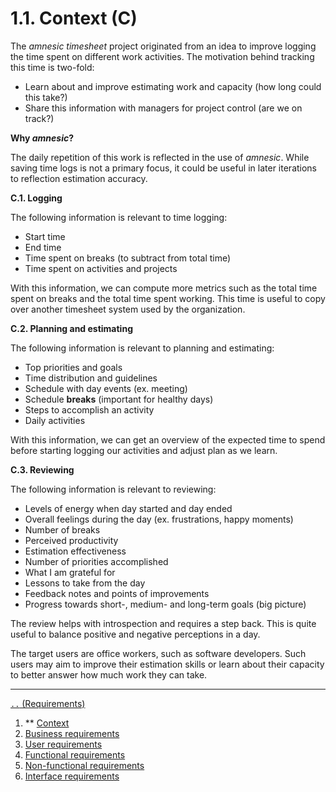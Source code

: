 # 1.1. Context (C)

The *amnesic timesheet* project originated from an idea to 
improve logging the time spent on different work activities.
The motivation behind tracking this time is two-fold:

- Learn about and improve estimating work and capacity 
  (how long could this take?)
- Share this information with managers for project control (are we on track?)


**Why *amnesic*?**

The daily repetition of this work is reflected in the use of *amnesic*.
While saving time logs is not a primary focus, 
it could be useful in later iterations to reflection estimation accuracy.


**C.1. Logging**

The following information is relevant to time logging:

- Start time
- End time
- Time spent on breaks (to subtract from total time)
- Time spent on activities and projects

With this information, we can compute more metrics such as the total time spent
on breaks and the total time spent working. This time is useful to copy over
another timesheet system used by the organization.


**C.2. Planning and estimating**

The following information is relevant to planning and estimating:

- Top priorities and goals
- Time distribution and guidelines
- Schedule with day events (ex. meeting)
- Schedule **breaks** (important for healthy days)
- Steps to accomplish an activity
- Daily activities

With this information, we can get an overview of the expected time to spend
before starting logging our activities and adjust plan as we learn.

**C.3. Reviewing**

The following information is relevant to reviewing:

- Levels of energy when day started and day ended
- Overall feelings during the day (ex. frustrations, happy moments)
- Number of breaks
- Perceived productivity
- Estimation effectiveness
- Number of priorities accomplished
- What I am grateful for
- Lessons to take from the day
- Feedback notes and points of improvements
- Progress towards short-, medium- and long-term goals (big picture)

The review helps with introspection and requires a step back.
This is quite useful to balance positive and negative perceptions in a day.

The target users are office workers, such as software developers.
Such users may aim to improve their estimation skills or learn about their
capacity to better answer how much work they can take.

---

[`..` (Requirements)](./01-00-requirements.md)

1. ** [Context](./01-01-req-context.md)
1. [Business requirements](./01-02-req-business.md)
1. [User requirements](./01-03-req-user.md)
1. [Functional requirements](./01-04-req-functional.md)
1. [Non-functional requirements](./01-05-req-non-functional.md)
1. [Interface requirements](./01-06-req-interface.md)

